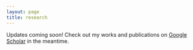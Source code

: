 ```yaml
---
layout: page
title: research
---
```


Updates coming soon! Check out my works and publications on [Google Scholar](https://scholar.google.com/citations?user=-Dab8wMAAAAJ&hl=en&oi=ao) in the meantime.
